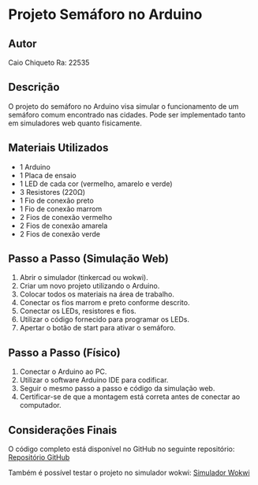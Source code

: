 # Projeto Semáforo no Arduino

## Autor
Caio Chiqueto
Ra: 22535

## Descrição
O projeto do semáforo no Arduino visa simular o funcionamento de um semáforo comum encontrado nas cidades. Pode ser implementado tanto em simuladores web quanto fisicamente.

## Materiais Utilizados
- 1 Arduino
- 1 Placa de ensaio
- 1 LED de cada cor (vermelho, amarelo e verde)
- 3 Resistores (220Ω)
- 1 Fio de conexão preto
- 1 Fio de conexão marrom
- 2 Fios de conexão vermelho
- 2 Fios de conexão amarela
- 2 Fios de conexão verde

## Passo a Passo (Simulação Web)
1. Abrir o simulador (tinkercad ou wokwi).
2. Criar um novo projeto utilizando o Arduino.
3. Colocar todos os materiais na área de trabalho.
4. Conectar os fios marrom e preto conforme descrito.
5. Conectar os LEDs, resistores e fios.
6. Utilizar o código fornecido para programar os LEDs.
7. Apertar o botão de start para ativar o semáforo.

## Passo a Passo (Físico)
1. Conectar o Arduino ao PC.
2. Utilizar o software Arduino IDE para codificar.
3. Seguir o mesmo passo a passo e código da simulação web.
4. Certificar-se de que a montagem está correta antes de conectar ao computador.

## Considerações Finais
O código completo está disponível no GitHub no seguinte repositório:
[Repositório GitHub](https://github.com/caioba012/semaforoArduino)

Também é possível testar o projeto no simulador wokwi:
[Simulador Wokwi](https://wokwi.com/projects/357654626174190593)
